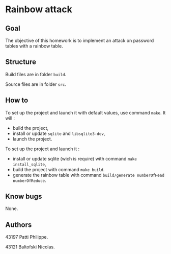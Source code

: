 # Rainbow attack

## Goal
The objective of this homework is to implement an attack on password tables with a rainbow table.

## Structure
Build files are in folder `build`.

Source files are in folder `src`.

## How to
To set up the project and launch it with default values, use command `make`. It will :
* build the project,
* install or update `sqlite` and `libsqlite3-dev`,
* launch the project.

To set up the project and launch it :
* install or update sqlite (wich is require) with command `make install_sqlite`,
* build the project with command `make build`.
* generate the rainbow table with command `build/generate numberOfHead numberOfReduce`.

## Know bugs
None.

## Authors
43197 Patti Philippe.

43121 Baltofski Nicolas.